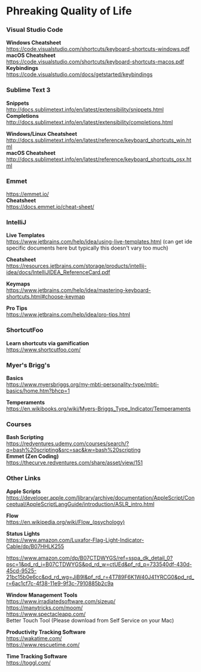 # Phreaking Quality of Life

### Visual Studio Code

**Windows Cheatsheet**  
https://code.visualstudio.com/shortcuts/keyboard-shortcuts-windows.pdf  
**macOS Cheatsheet**  
https://code.visualstudio.com/shortcuts/keyboard-shortcuts-macos.pdf  
**Keybindings**  
https://code.visualstudio.com/docs/getstarted/keybindings  

### Sublime Text 3

**Snippets**  
http://docs.sublimetext.info/en/latest/extensibility/snippets.html  
**Completions**  
http://docs.sublimetext.info/en/latest/extensibility/completions.html  

**Windows/Linux Cheatsheet**  
http://docs.sublimetext.info/en/latest/reference/keyboard_shortcuts_win.html  
**macOS Cheatsheet**  
http://docs.sublimetext.info/en/latest/reference/keyboard_shortcuts_osx.html  

### Emmet
https://emmet.io/  
**Cheatsheet**  
https://docs.emmet.io/cheat-sheet/  

### IntelliJ
**Live Templates**  
https://www.jetbrains.com/help/idea/using-live-templates.html (can get ide specific documents here but typically this doesn't vary too much)  

**Cheatsheet**  
https://resources.jetbrains.com/storage/products/intellij-idea/docs/IntelliJIDEA_ReferenceCard.pdf  

**Keymaps**  
https://www.jetbrains.com/help/idea/mastering-keyboard-shortcuts.html#choose-keymap  

**Pro Tips**  
https://www.jetbrains.com/help/idea/pro-tips.html  

### ShortcutFoo
**Learn shortcuts via gamification**  
https://www.shortcutfoo.com/
 
### Myer's Brigg's
**Basics**  
https://www.myersbriggs.org/my-mbti-personality-type/mbti-basics/home.htm?bhcp=1

**Temperaments**  
https://en.wikibooks.org/wiki/Myers-Briggs_Type_Indicator/Temperaments  

### Courses
**Bash Scripting**  
https://redventures.udemy.com/courses/search/?q=bash%20scripting&src=sac&kw=bash%20scripting  
**Emmet (Zen Coding)**  
https://thecurve.redventures.com/share/asset/view/151  

### Other Links
**Apple Scripts**  
https://developer.apple.com/library/archive/documentation/AppleScript/Conceptual/AppleScriptLangGuide/introduction/ASLR_intro.html  

**Flow**  
https://en.wikipedia.org/wiki/Flow_(psychology)  
  
**Status Lights**  
https://www.amazon.com/Luxafor-Flag-Light-Indicator-Cable/dp/B07HHLK255  

https://www.amazon.com/dp/B07CTDWYGS/ref=sspa_dk_detail_0?psc=1&pd_rd_i=B07CTDWYGS&pd_rd_w=ctUEd&pf_rd_p=733540df-430d-45cd-9525-21bc15b0e6cc&pd_rd_wg=JjB9l&pf_rd_r=4T789F6K1W40J41YRCG0&pd_rd_r=6ac1cf7c-4f38-11e9-9f3c-7910885b2c9a  

**Window Management Tools**  
https://www.irradiatedsoftware.com/sizeup/  
https://manytricks.com/moom/  
https://www.spectacleapp.com/  
Better Touch Tool (Please download from Self Service on your Mac)  

**Productivity Tracking Software**  
https://wakatime.com/  
https://www.rescuetime.com/  

**Time Tracking Software**  
https://toggl.com/  

